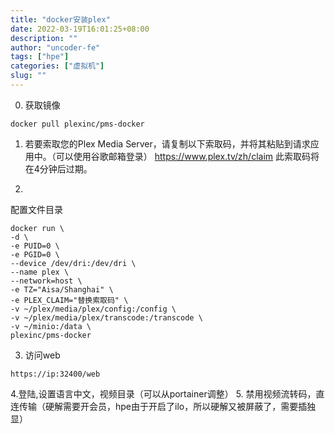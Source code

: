 ```yaml
---
title: "docker安装plex"
date: 2022-03-19T16:01:25+08:00
description: ""
author: "uncoder-fe"
tags: ["hpe"]
categories: ["虚拟机"]
slug: ""
---
```

 


<!--more-->


0. 获取镜像
```
docker pull plexinc/pms-docker
```

1. 若要索取您的Plex Media Server，请复制以下索取码，并将其粘贴到请求应用中。（可以使用谷歌邮箱登录）
https://www.plex.tv/zh/claim
此索取码将在4分钟后过期。

2. 

配置文件目录
```
docker run \
-d \
-e PUID=0 \
-e PGID=0 \
--device /dev/dri:/dev/dri \
--name plex \
--network=host \
-e TZ="Aisa/Shanghai" \
-e PLEX_CLAIM="替换索取码" \
-v ~/plex/media/plex/config:/config \
-v ~/plex/media/plex/transcode:/transcode \
-v ~/minio:/data \
plexinc/pms-docker
```

3. 访问web

```
https://ip:32400/web
```

4.登陆,设置语言中文，视频目录（可以从portainer调整）
5. 禁用视频流转码，直连传输（硬解需要开会员，hpe由于开启了ilo，所以硬解又被屏蔽了，需要插独显）
